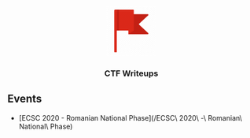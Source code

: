 <p align="center">
  <img height="100" width="100" src="flag.png" />
  <h3 align="center">CTF Writeups</h3>
</p>

## Events
- [ECSC 2020 - Romanian National Phase](/ECSC\ 2020\ -\ Romanian\ National\ Phase)
